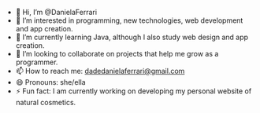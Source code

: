 - 👋 Hi, I’m @DanielaFerrari
- 👀 I’m interested in programming, new technologies, web development and app creation.
- 🌱 I’m currently learning Java, although I also study web design and app creation.
- 💞️ I’m looking to collaborate on projects that help me grow as a programmer.
- 📫 How to reach me: dadedanielaferrari@gmail.com
- 😄 Pronouns: she/ella
- ⚡ Fun fact: I am currently working on developing my personal website of natural cosmetics. 

<!---
DanielaFerrari/DanielaFerrari is a ✨ special ✨ repository because its `README.md` (this file) appears on your GitHub profile.
You can click the Preview link to take a look at your changes.
--->

